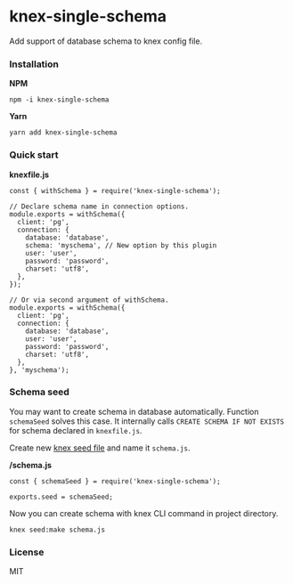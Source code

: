 # knex-single-schema
Add support of database schema to knex config file.

### Installation

**NPM**
```
npm -i knex-single-schema
```

**Yarn**
```
yarn add knex-single-schema
```

### Quick start

**knexfile.js**
```
const { withSchema } = require('knex-single-schema');

// Declare schema name in connection options.
module.exports = withSchema({
  client: 'pg',
  connection: {
    database: 'database',
    schema: 'myschema', // New option by this plugin
    user: 'user',
    password: 'password',
    charset: 'utf8',
  },
});

// Or via second argument of withSchema.
module.exports = withSchema({
  client: 'pg',
  connection: {
    database: 'database',
    user: 'user',
    password: 'password',
    charset: 'utf8',
  },
}, 'myschema');
```

### Schema seed

You may want to create schema in database automatically. Function `schemaSeed` solves this case. It internally calls `CREATE SCHEMA IF NOT EXISTS` for schema declared in `knexfile.js`.

Create new [knex seed file](https://knexjs.org/#Seeds-API) and name it `schema.js`.

**<your knex seeds directory>/schema.js**
```
const { schemaSeed } = require('knex-single-schema');

exports.seed = schemaSeed;
```

Now you can create schema with knex CLI command in project directory.
```
knex seed:make schema.js
```

### License
MIT
